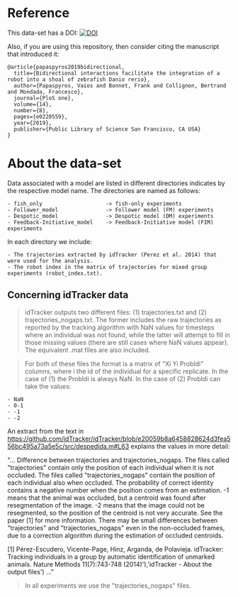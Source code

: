# Reference 

This data-set has a DOI: [![DOI](https://zenodo.org/badge/180315988.svg)](https://zenodo.org/badge/latestdoi/180315988)

Also, if you are using this repository, then consider citing the manuscript that introduced it:

```
@article{papaspyros2019bidirectional,
  title={Bidirectional interactions facilitate the integration of a robot into a shoal of zebrafish Danio rerio},
  author={Papaspyros, Vaios and Bonnet, Frank and Collignon, Bertrand and Mondada, Francesco},
  journal={PloS one},
  volume={14},
  number={8},
  pages={e0220559},
  year={2019},
  publisher={Public Library of Science San Francisco, CA USA}
}
```

# About the data-set

Data associated with a model are listed in different directories indicates by the respective model name. The directories are named as follows: 

    - fish_only                    -> fish-only experiments
    - Follower_model               -> Follower model (FM) experiments
    - Despotic_model               -> Despotic model (DM) experiments
    - Feedback-Initiative_model    -> Feedback-Initiative model (FIM) experiments

In each directory we include:

    - The trajectories extracted by idTracker (Perez et al. 2014) that were used for the analysis.
    - The robot index in the matrix of trajectories for mixed group experiments (robot_index.txt).
   
Concerning idTracker data
-------------------------

> idTracker outputs two different files: (1) trajectories.txt and (2) trajectories_nogaps.txt. The former includes the raw trajectories as reported by the tracking algorithm with NaN values for timesteps where an individual was not found, while the latter will attempt to fill in those missing values (there are still cases where NaN values appear). The equivalent .mat files are also included.

> For both of these files the format is a matrix of "Xi Yi ProbIdi" columns, where i the id of the individual for a specific replicate. In the case of (1) the ProbIdi is always NaN. In the case of (2) ProbIdi can take the values:

    - NaN 
    - 0-1 
    - -1
    - -2

An extract from the text in https://github.com/idTracker/idTracker/blob/e20059b8a6458828624d3fea556bc495a73a5e5c/src/despedida.m#L63 explains the values in more detail:

"... 
Difference between trajectories and trajectories_nogaps. The files called "trajectories" contain only the position of each individual when it is not occluded. The files called "trajectories_nogaps" contain the position of each individual also when occluded. The probability of correct identity contains a negative number when the position comes from an estimation. -1 means that the animal was occluded, but a centroid was found after resegmentation of the image. -2 means that the image could not be resegmented, so the position of the centroid is not very accurate. See the paper [1] for more information. There may be small differences between "trajectories" and "trajectories_nogaps" even in the non-occluded frames, due to a correction algorithm during the estimation of occluded centroids.

[1] Pérez-Escudero, Vicente-Page, Hinz, Arganda, de Polavieja. idTracker: Tracking individuals in a group by automatic identification of unmarked animals. Nature Methods 11(7):743-748 (2014)'),'idTracker - About the output files') 
..."

> In all experiments we use the "trajectories_nogaps" files.

